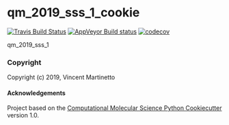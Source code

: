qm_2019_sss_1_cookie
==============================
[//]: # (Badges)
[![Travis Build Status](https://travis-ci.org/REPLACE_WITH_OWNER_ACCOUNT/qm_2019_sss_1_cookie.png)](https://travis-ci.org/REPLACE_WITH_OWNER_ACCOUNT/qm_2019_sss_1_cookie)
[![AppVeyor Build status](https://ci.appveyor.com/api/projects/status/REPLACE_WITH_APPVEYOR_LINK/branch/master?svg=true)](https://ci.appveyor.com/project/REPLACE_WITH_OWNER_ACCOUNT/qm_2019_sss_1_cookie/branch/master)
[![codecov](https://codecov.io/gh/REPLACE_WITH_OWNER_ACCOUNT/qm_2019_sss_1_cookie/branch/master/graph/badge.svg)](https://codecov.io/gh/REPLACE_WITH_OWNER_ACCOUNT/qm_2019_sss_1_cookie/branch/master)

qm_2019_sss_1

### Copyright

Copyright (c) 2019, Vincent Martinetto


#### Acknowledgements
 
Project based on the 
[Computational Molecular Science Python Cookiecutter](https://github.com/molssi/cookiecutter-cms) version 1.0.
